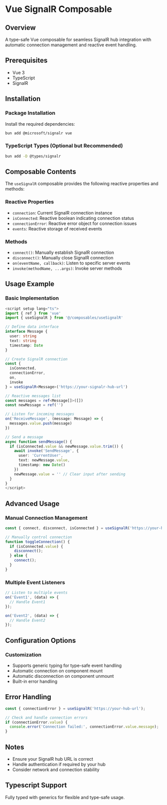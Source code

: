 # Vue SignalR Composable

## Overview

A type-safe Vue composable for seamless SignalR hub integration with automatic connection management and reactive event handling.

## Prerequisites

- Vue 3
- TypeScript
- SignalR

## Installation

### Package Installation

Install the required dependencies:

```bash
bun add @microsoft/signalr vue
```

### TypeScript Types (Optional but Recommended)

```bash
bun add -D @types/signalr
```

## Composable Contents

The `useSignalR` composable provides the following reactive properties and methods:

### Reactive Properties

- `connection`: Current SignalR connection instance
- `isConnected`: Reactive boolean indicating connection status
- `connectionError`: Reactive error object for connection issues
- `events`: Reactive storage of received events

### Methods

- `connect()`: Manually establish SignalR connection
- `disconnect()`: Manually close SignalR connection
- `on(eventName, callback)`: Listen to specific server events
- `invoke(methodName, ...args)`: Invoke server methods

## Usage Example

### Basic Implementation

```typescript
<script setup lang="ts">
import { ref } from 'vue'
import { useSignalR } from '@/composables/useSignalR'

// Define data interface
interface Message {
  user: string
  text: string
  timestamp: Date
}

// Create SignalR connection
const {
  isConnected,
  connectionError,
  on,
  invoke
} = useSignalR<Message>('https://your-signalr-hub-url')

// Reactive messages list
const messages = ref<Message[]>([])
const newMessage = ref('')

// Listen for incoming messages
on('ReceiveMessage', (message: Message) => {
  messages.value.push(message)
})

// Send a message
async function sendMessage() {
  if (isConnected.value && newMessage.value.trim()) {
    await invoke('SendMessage', {
      user: 'CurrentUser',
      text: newMessage.value,
      timestamp: new Date()
    })
    newMessage.value = '' // Clear input after sending
  }
}
</script>
```

## Advanced Usage

### Manual Connection Management

```typescript
const { connect, disconnect, isConnected } = useSignalR('https://your-hub-url');

// Manually control connection
function toggleConnection() {
  if (isConnected.value) {
    disconnect();
  } else {
    connect();
  }
}
```

### Multiple Event Listeners

```typescript
// Listen to multiple events
on('Event1', (data) => {
  // Handle Event1
});

on('Event2', (data) => {
  // Handle Event2
});
```

## Configuration Options

### Customization

- Supports generic typing for type-safe event handling
- Automatic connection on component mount
- Automatic disconnection on component unmount
- Built-in error handling

## Error Handling

```typescript
const { connectionError } = useSignalR('https://your-hub-url');

// Check and handle connection errors
if (connectionError.value) {
  console.error('Connection failed:', connectionError.value.message);
}
```

## Notes

- Ensure your SignalR hub URL is correct
- Handle authentication if required by your hub
- Consider network and connection stability

## Typescript Support

Fully typed with generics for flexible and type-safe usage.
